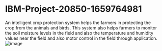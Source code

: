 # IBM-Project-20850-1659764981
An intelligent crop protection system helps the farmers in protecting the crop from the animals and birds. This system also helps farmers to monitor the soil moisture levels in the field and also the temperature and humidity values near the field and also motor control in the field through application.
![image](https://user-images.githubusercontent.com/105435281/201508439-683d5858-378a-4f9e-a5ef-717a9335ee20.png)
